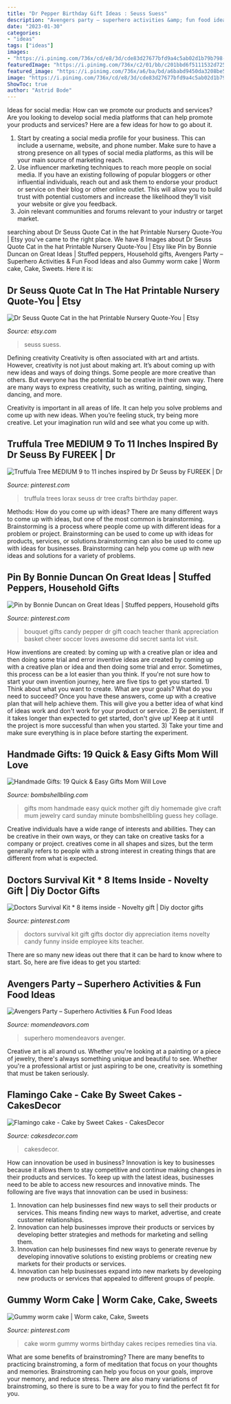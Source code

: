 ```yaml
---
title: "Dr Pepper Birthday Gift Ideas : Seuss Suess"
description: "Avengers party – superhero activities &amp; fun food ideas"
date: "2023-01-30"
categories:
- "ideas"
tags: ["ideas"]
images:
- "https://i.pinimg.com/736x/cd/e8/3d/cde83d27677bfd9a4c5ab02d1b79b798--doctors-survival-kit-survival-kits.jpg"
featuredImage: "https://i.pinimg.com/736x/c2/01/bb/c201bbd6f5111532d725966e728679cb--worm-cake-th-birthday.jpg"
featured_image: "https://i.pinimg.com/736x/a6/ba/bd/a6babd9450da3208be537cc69b5eaa7a--truffula-trees-lorax.jpg"
image: "https://i.pinimg.com/736x/cd/e8/3d/cde83d27677bfd9a4c5ab02d1b79b798--doctors-survival-kit-survival-kits.jpg"
ShowToc: true
author: "Astrid Bode"
---
```



Ideas for social media: How can we promote our products and services?
Are you looking to develop social media platforms that can help promote your products and services? Here are a few ideas for how to go about it. 
1. Start by creating a social media profile for your business. This can include a username, website, and phone number. Make sure to have a strong presence on all types of social media platforms, as this will be your main source of marketing reach. 
2. Use influencer marketing techniques to reach more people on social media. If you have an existing following of popular bloggers or other influential individuals, reach out and ask them to endorse your product or service on their blog or other online outlet. This will allow you to build trust with potential customers and increase the likelihood they’ll visit your website or give you feedback. 
3. Join relevant communities and forums relevant to your industry or target market.

	

		
searching about Dr Seuss Quote Cat in the hat Printable Nursery Quote-You | Etsy you've came to the right place. We have 8 Images about Dr Seuss Quote Cat in the hat Printable Nursery Quote-You | Etsy like Pin by Bonnie Duncan on Great Ideas | Stuffed peppers, Household gifts, Avengers Party – Superhero Activities &amp; Fun Food Ideas and also Gummy worm cake | Worm cake, Cake, Sweets. Here it is:
		
    
## Dr Seuss Quote Cat In The Hat Printable Nursery Quote-You | Etsy

<img loading=lazy src="https://i.etsystatic.com/6915686/r/il/3d8a10/771312468/il_1588xN.771312468_q44x.jpg" onerror="this.onerror=null;this.src='https://tse3.mm.bing.net/th?id=OIP.3c3527K7I1DYOaYcjM0kIgHaHa&amp;pid=15.1';" alt="Dr Seuss Quote Cat in the hat Printable Nursery Quote-You | Etsy">

_Source: etsy.com_

>seuss suess. 

	

Defining creativity
Creativity is often associated with art and artists. However, creativity is not just about making art. It’s about coming up with new ideas and ways of doing things.
Some people are more creative than others. But everyone has the potential to be creative in their own way. There are many ways to express creativity, such as writing, painting, singing, dancing, and more.

Creativity is important in all areas of life. It can help you solve problems and come up with new ideas. When you’re feeling stuck, try being more creative. Let your imagination run wild and see what you come up with.

    
## Truffula Tree MEDIUM 9 To 11 Inches Inspired By Dr Seuss By FUREEK | Dr

<img loading=lazy src="https://i.pinimg.com/736x/a6/ba/bd/a6babd9450da3208be537cc69b5eaa7a--truffula-trees-lorax.jpg" onerror="this.onerror=null;this.src='https://tse2.mm.bing.net/th?id=OIP.4berbAYWpp4m8ex83anKggHaFj&amp;pid=15.1';" alt="Truffula Tree MEDIUM 9 to 11 inches inspired by Dr Seuss by FUREEK | Dr">

_Source: pinterest.com_

>truffula trees lorax seuss dr tree crafts birthday paper. 

	

Methods: How do you come up with ideas?
There are many different ways to come up with ideas, but one of the most common is brainstorming. Brainstorming is a process where people come up with different ideas for a problem or project. Brainstorming can be used to come up with ideas for products, services, or solutions.brainstorming can also be used to come up with ideas for businesses. Brainstorming can help you come up with new ideas and solutions for a variety of problems.

    
## Pin By Bonnie Duncan On Great Ideas | Stuffed Peppers, Household Gifts

<img loading=lazy src="https://i.pinimg.com/originals/41/86/ba/4186ba893bfb39e45b746f5f9ad3008c.jpg" onerror="this.onerror=null;this.src='https://tse1.mm.bing.net/th?id=OIP.Njxs2Lpvu4nJQdJAZJAkHwHaJ4&amp;pid=15.1';" alt="Pin by Bonnie Duncan on Great Ideas | Stuffed peppers, Household gifts">

_Source: pinterest.com_

>bouquet gifts candy pepper dr gift coach teacher thank appreciation basket cheer soccer loves awesome did secret santa lot visit. 

	

How inventions are created: by coming up with a creative plan or idea and then doing some trial and error
inventive ideas are created by coming up with a creative plan or idea and then doing some trial and error. Sometimes, this process can be a lot easier than you think. If you're not sure how to start your own invention journey, here are five tips to get you started. 1) Think about what you want to create. What are your goals? What do you need to succeed? Once you have these answers, come up with a creative plan that will help achieve them. This will give you a better idea of what kind of ideas work and don't work for your product or service. 2) Be persistent. If it takes longer than expected to get started, don't give up! Keep at it until the project is more successful than when you started. 3) Take your time and make sure everything is in place before starting the experiment.

    
## Handmade Gifts: 19 Quick &amp; Easy Gifts Mom Will Love

<img loading=lazy src="https://i1.wp.com/www.bombshellbling.com/wp-content/uploads/2013/05/Quick-Easy-Handmade-Gifts-for-Mom.jpg?fit=600%2C862&amp;ssl=1" onerror="this.onerror=null;this.src='https://tse1.mm.bing.net/th?id=OIP.Xr5-BSdFxOQlvOwTR3aF2wHaKo&amp;pid=15.1';" alt="Handmade Gifts: 19 Quick &amp; Easy Gifts Mom Will Love">

_Source: bombshellbling.com_

>gifts mom handmade easy quick mother gift diy homemade give craft mum jewelry card sunday minute bombshellbling guess hey collage. 

	

Creative individuals have a wide range of interests and abilities. They can be creative in their own ways, or they can take on creative tasks for a company or project. creatives come in all shapes and sizes, but the term generally refers to people with a strong interest in creating things that are different from what is expected.

    
## Doctors Survival Kit * 8 Items Inside - Novelty Gift | Diy Doctor Gifts

<img loading=lazy src="https://i.pinimg.com/736x/cd/e8/3d/cde83d27677bfd9a4c5ab02d1b79b798--doctors-survival-kit-survival-kits.jpg" onerror="this.onerror=null;this.src='https://tse2.mm.bing.net/th?id=OIP.qAZFDTyRKfaIMhJBUOpLoQHaLz&amp;pid=15.1';" alt="Doctors Survival Kit * 8 items inside - Novelty gift | Diy doctor gifts">

_Source: pinterest.com_

>doctors survival kit gift gifts doctor diy appreciation items novelty candy funny inside employee kits teacher. 

	

There are so many new ideas out there that it can be hard to know where to start. So, here are five ideas to get you started: 

    
## Avengers Party – Superhero Activities &amp; Fun Food Ideas

<img loading=lazy src="https://www.momendeavors.com/wp-content/uploads/2015/04/Avengers-Pizza-Dip.jpg" onerror="this.onerror=null;this.src='https://tse2.mm.bing.net/th?id=OIP.1uEkk6QsdD2U9DJoy_v6WgHaGK&amp;pid=15.1';" alt="Avengers Party – Superhero Activities &amp; Fun Food Ideas">

_Source: momendeavors.com_

>superhero momendeavors avenger. 

	

Creative art is all around us. Whether you're looking at a painting or a piece of jewelry, there's always something unique and beautiful to see. Whether you're a professional artist or just aspiring to be one, creativity is something that must be taken seriously.

    
## Flamingo Cake - Cake By Sweet Cakes - CakesDecor

<img loading=lazy src="https://pic.cakesdecor.com/m/xvplft8tsgxsofee7j1j.jpg" onerror="this.onerror=null;this.src='https://tse1.mm.bing.net/th?id=OIP.xcMiIoQAm0io6Q_wxGIRCwHaJr&amp;pid=15.1';" alt="Flamingo cake - Cake by Sweet Cakes - CakesDecor">

_Source: cakesdecor.com_

>cakesdecor. 

	

How can innovation be used in business?
Innovation is key to businesses because it allows them to stay competitive and continue making changes in their products and services. To keep up with the latest ideas, businesses need to be able to access new resources and innovative minds. The following are five ways that innovation can be used in business: 
1. Innovation can help businesses find new ways to sell their products or services. This means finding new ways to market, advertise, and create customer relationships. 
2. Innovation can help businesses improve their products or services by developing better strategies and methods for marketing and selling them. 
3. Innovation can help businesses find new ways to generate revenue by developing innovative solutions to existing problems or creating new markets for their products or services. 
4. Innovation can help businesses expand into new markets by developing new products or services that appealed to different groups of people. 

    
## Gummy Worm Cake | Worm Cake, Cake, Sweets

<img loading=lazy src="https://i.pinimg.com/736x/c2/01/bb/c201bbd6f5111532d725966e728679cb--worm-cake-th-birthday.jpg" onerror="this.onerror=null;this.src='https://tse4.mm.bing.net/th?id=OIP.pRW4gFAccVc1I5mu_BAKkAHaFh&amp;pid=15.1';" alt="Gummy worm cake | Worm cake, Cake, Sweets">

_Source: pinterest.com_

>cake worm gummy worms birthday cakes recipes remedies tina via. 

	

What are some benefits of brainstroming?
There are many benefits to practicing brainstroming, a form of meditation that focus on your thoughts and memories. Brainstroming can help you focus on your goals, improve your memory, and reduce stress. There are also many variations of brainstroming, so there is sure to be a way for you to find the perfect fit for you.

